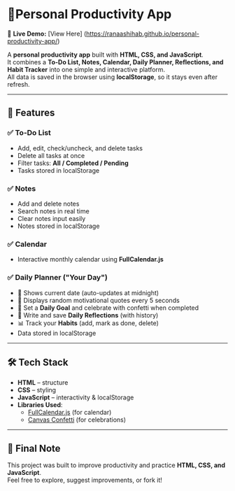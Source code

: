 # 📝Personal Productivity App  

🔗 **Live Demo:** [View Here] (https://ranaashihab.github.io/personal-productivity-app/)

A **personal productivity app** built with **HTML, CSS, and JavaScript**.  
It combines a **To-Do List, Notes, Calendar, Daily Planner, Reflections, and Habit Tracker** into one simple and interactive platform.  
All data is saved in the browser using **localStorage**, so it stays even after refresh.  

---

## 🚀 Features  

### ✅ To-Do List  
- Add, edit, check/uncheck, and delete tasks  
- Delete all tasks at once  
- Filter tasks: **All / Completed / Pending**  
- Tasks stored in localStorage  

### ✅ Notes  
- Add and delete notes  
- Search notes in real time  
- Clear notes input easily  
- Notes stored in localStorage  

### ✅ Calendar  
- Interactive monthly calendar using **FullCalendar.js**  

### ✅ Daily Planner ("Your Day")  
- 📅 Shows current date (auto-updates at midnight)  
- 💬 Displays random motivational quotes every 5 seconds  
- 🎯 Set a **Daily Goal** and celebrate with confetti when completed  
- 📝 Write and save **Daily Reflections** (with history)  
- 📊 Track your **Habits** (add, mark as done, delete)  
- Data stored in localStorage  

---

## 🛠️ Tech Stack  

- **HTML** – structure  
- **CSS** – styling  
- **JavaScript** – interactivity & localStorage  
- **Libraries Used**:  
  - [FullCalendar.js](https://fullcalendar.io/) (for calendar)  
  - [Canvas Confetti](https://www.npmjs.com/package/canvas-confetti) (for celebrations) 

---
## 🚀 Final Note  
This project was built to improve productivity and practice **HTML, CSS, and JavaScript**.  
Feel free to explore, suggest improvements, or fork it!  
